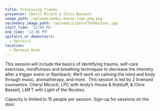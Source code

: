 ```yaml
---
title: Processing Trauma
presenter: Cheryl Mlcoch & Chris Bassett
image_path: /uploads/andys-house-logo-png.png
secondary_image_path: /uploads/LightofTheRockies.jpg
start_time: '12:00 Pm'
end_time: '12:45 PM'
upstairs_or_downstairs:
  - Upstairs
location:
  - Mermaid Room
---
```


This session will include the basics of identifying trauma, self-care exercises, mindfulness and breathing techniques to decrease the intensity after a trigger event or flashback; We’ll work on calming the mind and body through music, aromatherapy, and more. &nbsp;This session is led by 2 licensed counselors: Cheryl Mlcoch, LPC with Andy’s House & Kidstuff, & Chris Bassett, LMFT with Light of the Rockies.

Capacity is limited to 15 people per session. Sign-up for sessions on the door.&nbsp;